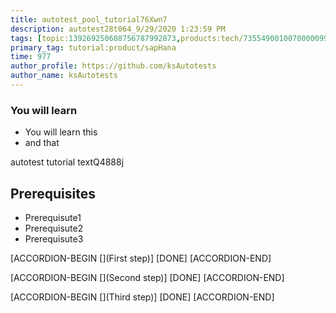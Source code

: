 ```yaml
---
title: autotest_pool_tutorial76Xwn7
description: autotest28t064_9/29/2020 1:23:59 PM
tags: [topic:139269250608756787992873,products:tech/73554900100700000996,tutorial:experience/advanced]
primary_tag: tutorial:product/sapHana
time: 977
author_profile: https://github.com/ksAutotests
author_name: ksAutotests
---
```

### You will learn
- You will learn this
- and that

autotest tutorial textQ4888j

## Prerequisites
- Prerequisute1
- Prerequisute2
- Prerequisute3

[ACCORDION-BEGIN [](First step)]
[DONE]
[ACCORDION-END]

[ACCORDION-BEGIN [](Second step)]
[DONE]
[ACCORDION-END]

[ACCORDION-BEGIN [](Third step)]
[DONE]
[ACCORDION-END]

